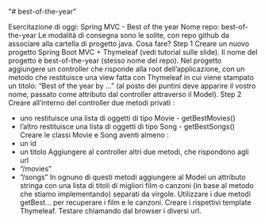 "# best-of-the-year" 

Esercitazione di oggi: Spring MVC - Best of the year
Nome repo: best-of-the-year
Le modalità di consegna sono le solite, con repo github da associare alla cartella di progetto java.
Cosa fare?
Step 1
Creare un nuovo progetto Spring Boot MVC + Thymeleaf (vedi tutorial sulle slide).
Il nome del progetto è best-of-the-year (stesso nome del repo).
Nel progetto aggiungere un controller che risponde alla root dell’applicazione, con un metodo che restituisce una view fatta con Thymeleaf in cui viene stampato un titolo: “Best of the year by …” (al posto dei puntini deve apparire il vostro nome, passato come attributo dal controller attraverso il Model).
Step 2
Creare all’interno del controller due metodi privati :
- uno restituisce una lista di oggetti di tipo Movie - getBestMovies()
- l’altro restituisce una lista di  oggetti di tipo Song - getBestSongs()
Creare le classi Movie e Song aventi almeno :
- un id
- un titolo
Aggiungere al controller altri due metodi, che rispondono agli url
- “/movies”
- “/songs”
In ognuno di questi metodi aggiungere al Model un attributo stringa con una lista di titoli di migliori film o canzoni (in base al metodo che stiamo implementando) separati da virgole.
Utilizzare i due metodi getBest… per recuperare i film e le canzoni.
Creare i rispettivi template Thymeleaf.
Testare chiamando dal browser i diversi url.